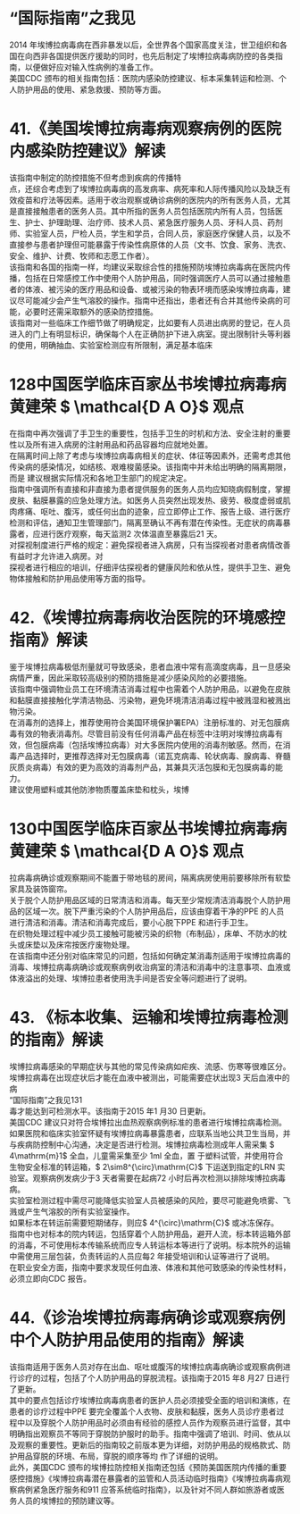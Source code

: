 # “国际指南”之我见  
2014 年埃博拉病毒病在西非暴发以后，全世界各个国家高度关注，世卫组织和各国在向西非各国提供医疗援助的同时，也先后制定了埃博拉病毒病防控的各类指南，以便做好应对输入性病例的准备工作。  
美国CDC 颁布的相关指南包括：医院内感染防控建议、标本采集转运和检测、个人防护用品的使用、紧急救援、预防等方面。  
# 41.《美国埃博拉病毒病观察病例的医院内感染防控建议》解读  
该指南中制定的防控措施不但考虑到疾病的传播特  
点，还综合考虑到了埃博拉病毒病的高发病率、病死率和人际传播风险以及缺乏有效疫苗和疗法等因素。适用于收治观察或确诊病例的医院内的所有医务人员，尤其是直接接触患者的医务人员。其中所指的医务人员包括医院内所有人员，包括医生、护士、护理助理、治疗师、技术人员、紧急医疗服务人员、牙科人员、药剂师、实验室人员，尸检人员，学生和学员，合同人员，家庭医疗保健人员，以及不直接参与患者护理但可能暴露于传染性病原体的人员（文书、饮食、家务、洗衣、安全、维护、计费、牧师和志愿工作者）。  
该指南和各国的指南一样，均建议采取综合性的措施预防埃博拉病毒病在医院内传播，包括在日常感控工作中使用个人防护用品，同时强调医疗人员可以通过接触患者的体液、被污染的医疗用品和设备、或被污染的物表环境而感染埃博拉病毒，建议尽可能减少会产生气溶胶的操作。指南中还指出，患者还有合并其他传染病的可能，必要时还需采取额外的感染防控措施。  
该指南对一些临床工作细节做了明确规定，比如要有人员进出病房的登记，在人员进入的门上有明显标识，确保每个人在正确防护下进入病室。提出限制针头等利器的使用，明确抽血、实验室检测应有所限制，满足基本临床  
# 128中国医学临床百家丛书埃博拉病毒病 黄建荣 $ \mathcal{D A O}$    观点  
在指南中再次强调了手卫生的重要性，包括手卫生的时机和方法、安全注射的重要性以及所有进入病房的注射用品和药品容器均应就地处置。  
在隔离时间上除了考虑与埃博拉病毒病相关的症状、体征等因素外，还需考虑其他传染病的感染情况，如结核、艰难梭菌感染。该指南中并未给出明确的隔离期限，而是 建议根据实际情况和各地卫生部门的规定决定。  
指南中强调所有直接和非直接为患者提供服务的医务人员均应知晓病假制度，掌握皮肤、黏膜暴露的应急处理方法。如医务人员突然出现发热、疲劳、极度虚弱或肌肉疼痛、呕吐、腹泻，或任何出血的迹象，应立即停止工作、报告上级、进行医疗检测和评估，通知卫生管理部门，隔离至确认不再有潜在传染性。无症状的病毒暴露者，应进行医疗观察，每天监测2 次体温直至暴露后21 天。  
对探视制度进行严格的规定：避免探视者进入病房，只有当探视者对患者病情改善有益时才允许进入病房。对  
探视者进行相应的培训，仔细评估探视者的健康风险和依从性，提供手卫生、避免物体接触和防护用品使用等方面的指导。  
# 42.《埃博拉病毒病收治医院的环境感控指南》解读  
鉴于埃博拉病毒极低剂量就可导致感染，患者血液中常有高滴度病毒，且一旦感染病情严重，因此采取较高级别的预防措施是减少感染风险的必要措施。  
该指南中强调物业员工在环境清洁消毒过程中也需着个人防护用品，以避免在皮肤和黏膜直接接触化学清洁物品、污染物，避免环境清洁消毒过程中被溅湿和被溅出物污染。  
在消毒剂的选择上，推荐使用符合美国环境保护署EPA）注册标准的、对无包膜病毒有效的物表消毒剂。尽管目前没有任何消毒产品在标签中注明对埃博拉病毒有效，但包膜病毒（包括埃博拉病毒）对大多医院内使用的消毒剂敏感。然而，在消毒产品选择时，更推荐选择对无包膜病毒（诺瓦克病毒、轮状病毒、腺病毒、脊髓灰质炎病毒）有效的更为高效的消毒剂产品，其兼具灭活包膜和无包膜病毒的能力。  
建议使用塑料或其他防渗物质覆盖床垫和枕头，埃博  
# 130中国医学临床百家丛书埃博拉病毒病 黄建荣 $ \mathcal{D A O}$    观点  
拉病毒病确诊或观察期间不能置于带地毯的房间，隔离病房使用前要移除所有软垫家具及装饰窗帘。  
关于脱个人防护用品区域的日常清洁和消毒。每天至少常规清洁消毒脱个人防护用品的区域一次。脱下严重污染的个人防护用品后，应该由穿着干净的PPE 的人员进行清洁和消毒。清洁和消毒完成后，要小心脱下PPE 和进行手卫生。  
在织物处理过程中减少员工接触可能被污染的织物（布制品），床单、不防水的枕头或床垫以及床帘按医疗废物处理。  
在该指南中还分别对临床常见的问题，包括如何确定某消毒剂适用于埃博拉病毒的消毒、埃博拉病毒病确诊或观察病例收治病室的清洁和消毒中的注意事项、血液或体液溢出的处理、埃博拉患者使用洗手间是否安全等问题进行了说明。  
# 43. 《标本收集、运输和埃博拉病毒检测 的指南》解读  
埃博拉病毒感染的早期症状与其他的常见传染病如疟疾、流感、伤寒等很难区分。埃博拉病毒在出现症状后才能在血液中被测出，可能需要症状出现3 天后血液中的病  
“国际指南”之我见131  
毒才能达到可检测水平。该指南于2015 年1 月30 日更新。  
美国CDC 建议只对符合埃博拉出血热观察病例标准的患者进行埃博拉病毒检测。如果医院和临床实验室怀疑有埃博拉病毒暴露患者，应联系当地公共卫生当局，并与疾病防控制中心沟通，决定是否进行检测。埃博拉病毒检测成年人需采集 $ 4\mathrm{m}1$   全血，儿童需采集至少 1ml  全血，置 于塑料试管，并使用符合生物安全标准的转运箱，$ 2\sim8^{\circ}\mathrm{C}$    下运送到指定的LRN 实验室。观察病例发病少于3 天者需要在起病72 小时后再次检测以排除埃博拉病毒病。  
实验室检测过程中需尽可能降低实验室人员被感染的风险，要尽可能避免喷雾、飞溅或产生气溶胶的所有实验室操作。  
如果标本在转运前需要短期储存，则应$ 4^{\circ}\mathrm{C}$    或冰冻保存。  
指南中也对标本的院内转运，包括穿着个人防护用品，避开人流，标本转运箱外部的消毒，不可使用标本传输系统而应专人转运标本等进行了说明。标本院外的运输中需使用三层包装，负责转运的人员应每2 年接受培训和认证等进行了说明。  
在职业安全方面，指南中要求发现任何血液、体液和其他可致感染的传染性材料，必须立即向CDC 报告。  
# 44.《诊治埃博拉病毒病确诊或观察病例中个人防护用品使用的指南》解读  
该指南适用于医务人员对存在出血、呕吐或腹泻的埃博拉病毒病确诊或观察病例进行诊疗的过程，包括了个人防护用品的穿脱流程。该指南于2015 年8 月27 日进行了更新。  
其中的要点包括诊疗埃博拉病毒病患者的医护人员必须接受全面的培训和演练，在患者的诊疗过程中PPE 要完全覆盖个人衣物、皮肤和黏膜，医务人员诊疗患者过程中以及穿脱个人防护用品时必须由有经验的感控人员作为观察员进行监督，其中明确指出观察员不等同于穿脱防护服时的助手。指南中强调了培训、时间、依从以及观察的重要性。更新后的指南较之前版本更为详细，对防护用品的规格款式、防护用品穿脱的环境、布局，穿脱的顺序等均 作了详细的说明。  
此外，美国CDC 颁布的埃博拉防控相关指南还包括《预防美国医院内传播的重要感控措施》《埃博拉病毒潜在暴露者的监管和人员活动临时指南》《埃博拉病毒病观察病例紧急医疗服务和911 应答系统临时指南》，以及针对不同人群如旅游者或医务人员的埃博拉的预防建议等。  
